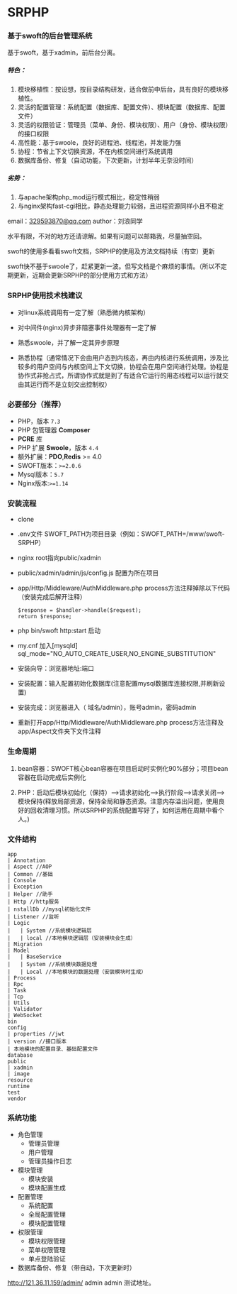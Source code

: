 #  SRPHP

###  基于swoft的后台管理系统

基于swoft，基于xadmin，前后台分离。

#####  特色：

1. 模块移植性：按设想，按目录结构研发，适合做前中后台，具有良好的模块移植性。
2. 灵活的配置管理：系统配置（数据库、配置文件）、模块配置（数据库、配置文件）
3. 灵活的权限验证：管理员（菜单、身份、模块权限）、用户（身份、模块权限）的接口权限
4. 高性能：基于swoole，良好的进程池、线程池，并发能力强
5. 协程：节省上下文切换资源，不在内核空间进行系统调用
6. 数据库备份、修复（自动功能，下次更新，计划半年无奈没时间）

#####  劣势：

1. 与apache架构php_mod运行模式相比，稳定性稍弱
2. 与nginx架构fast-cgi相比，静态处理能力较弱，且进程资源同样小且不稳定

email：329593870@qq.com author：刘浪同学

水平有限，不对的地方还请谅解。如果有问题可以邮箱我，尽量抽空回。

swoft的使用多看看swoft文档，SRPHP的使用及方法文档持续（有空）更新

swoft快不基于swoole了，赶紧更新一波。但写文档是个麻烦的事情。（所以不定期更新，近期会更新SRPHP的部分使用方式和方法）



###  SRPHP使用技术栈建议

+ 对linux系统调用有一定了解（熟悉微内核架构）

+ 对中间件(nginx)异步非阻塞事件处理器有一定了解

+ 熟悉swoole，并了解一定其异步原理

+ 熟悉协程（通常情况下会由用户态到内核态，再由内核进行系统调用，涉及比较多的用户空间与内核空间上下文切换，协程会在用户空间进行处理。协程是协作式非抢占式，所谓协作式就是到了有适合它运行的用态线程可以运行就交由其运行而不是立刻交出控制权）


### 必要部分（推荐）

- PHP，版本 `7.3`
- PHP 包管理器 **Composer**
- **PCRE** 库
- PHP 扩展 **Swoole**，版本 `4.4`
- 额外扩展：**PDO**,**Redis** >= 4.0
- SWOFT版本：`>=2.0.6`
- Mysql版本：`5.7`
- Nginx版本:`>=1.14`



###   安装流程

+ clone

+ .env文件 SWOFT_PATH为项目目录（例如：SWOFT_PATH=/www/swoft-SRPHP）

+ nginx root指向public/xadmin 

+ public/xadmin/admin/js/config.js 配置为所在项目

+ app/Http/Middleware/AuthMiddleware.php process方法注释掉除以下代码 （安装完成后解开注释）

  ```
  $response = $handler->handle($request);
  return $response;
  ```

+ php bin/swoft http:start 启动

+ my.cnf 加入[mysqld] sql_mode="NO_AUTO_CREATE_USER,NO_ENGINE_SUBSTITUTION" 

+ 安装向导：浏览器地址:端口

+ 安装配置：输入配置初始化数据库(注意配置mysql数据库连接权限,并刷新设置)

+ 安装完成：浏览器进入（ 域名/admin），账号admin，密码admin

+ 重新打开app/Http/Middleware/AuthMiddleware.php process方法注释及app/Aspect文件夹下文件注释



###  生命周期

1. bean容器：SWOFT核心bean容器在项目启动时实例化90%部分；项目bean容器在启动完成后实例化

2. PHP：启动后模块初始化（保持）-->请求初始化-->执行阶段-->请求关闭-->模块保持(释放局部资源，保持全局和静态资源。注意内存溢出问题，使用良好的回收清理习惯。所以SRPHP的系统配置写好了，如何运用在周期中看个人。)


###  文件结构
```
app
| Annotation
| Aspect //AOP
| Common //基础
| Console
| Exception
| Helper //助手
| Http //http服务
| nstallDb //mysql初始化文件
| Listener //监听
| Logic
|   | System //系统模块逻辑层
|   | local //本地模块逻辑层（安装模块会生成）
| Migration
| Model
|   | BaseService
|   | System //系统模块数据处理
|   | Local //本地模块的数据处理（安装模块时生成）
| Process
| Rpc
| Task
| Tcp
| Utils
| Validator
| WebSocket
bin
config
| properties //jwt
| version //接口版本
| 本地模块的配置目录、基础配置文件
database
public
| xadmin
| image
resource
runtime
test
vendor
```

###  系统功能

+ 角色管理
  + 管理员管理
  + 用户管理
  + 管理员操作日志
+ 模块管理
  + 模块安装
  + 模块配置生成
+ 配置管理
  + 系统配置
  + 全局配置管理
  + 模块配置管理
+ 权限管理
  + 模块权限管理
  + 菜单权限管理
  + 单点登陆验证
+ 数据库备份、修复（带自动，下次更新时）

http://121.36.11.159/admin/  admin  admin  测试地址。
